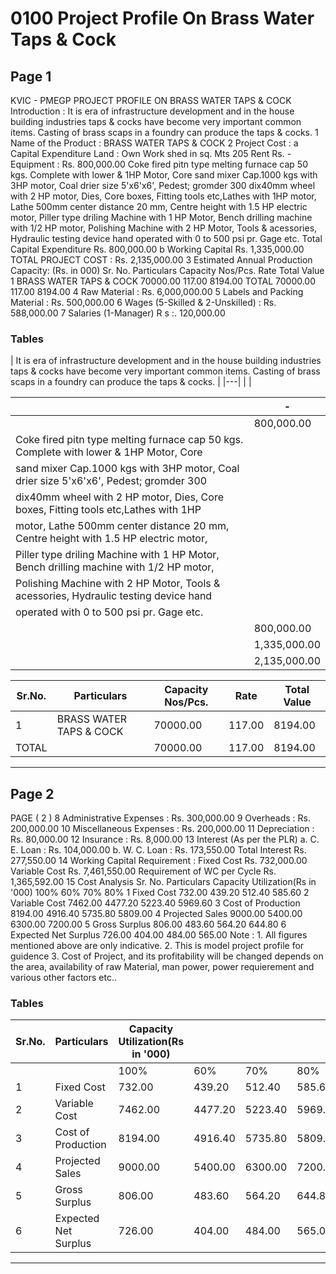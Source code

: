 # 0100 Project Profile On Brass Water Taps & Cock

## Page 1

KVIC - PMEGP PROJECT PROFILE ON BRASS WATER TAPS & COCK Introduction : It is era of infrastructure development and in the house building industries taps & cocks have become very important common items. Casting of brass scaps in a foundry can produce the taps & cocks. 1 Name of the Product : BRASS WATER TAPS & COCK 2 Project Cost : a Capital Expenditure Land : Own Work shed in sq. Mts 205 Rent Rs. - Equipment : Rs. 800,000.00 Coke fired pitn type melting furnace cap 50 kgs. Complete with lower & 1HP Motor, Core sand mixer Cap.1000 kgs with 3HP motor, Coal drier size 5'x6'x6', Pedest; gromder 300 dix40mm wheel with 2 HP motor, Dies, Core boxes, Fitting tools etc,Lathes with 1HP motor, Lathe 500mm center distance 20 mm, Centre height with 1.5 HP electric motor, Piller type driling Machine with 1 HP Motor, Bench drilling machine with 1/2 HP motor, Polishing Machine with 2 HP Motor, Tools & acessories, Hydraulic testing device hand operated with 0 to 500 psi pr. Gage etc. Total Capital Expenditure Rs. 800,000.00 b Working Capital Rs. 1,335,000.00 TOTAL PROJECT COST : Rs. 2,135,000.00 3 Estimated Annual Production Capacity: (Rs. in 000) Sr. No. Particulars Capacity Nos/Pcs. Rate Total Value 1 BRASS WATER TAPS & COCK 70000.00 117.00 8194.00 TOTAL 70000.00 117.00 8194.00 4 Raw Material : Rs. 6,000,000.00 5 Labels and Packing Material : Rs. 500,000.00 6 Wages (5-Skilled & 2-Unskilled) : Rs. 588,000.00 7 Salaries (1-Manager) R s :. 120,000.00

### Tables

| It is era of infrastructure development and in the house building industries taps & cocks have become
very important common items. Casting of brass scaps in a foundry can produce the taps & cocks. |
|---|
|  |

|  | - |
|---|---|
|  | 800,000.00 |
| Coke fired pitn type melting furnace cap 50 kgs. Complete with lower & 1HP Motor, Core |  |
| sand mixer Cap.1000 kgs with 3HP motor, Coal drier size 5'x6'x6', Pedest; gromder 300
dix40mm wheel with 2 HP motor, Dies, Core boxes, Fitting tools etc,Lathes with 1HP |  |
| motor, Lathe 500mm center distance 20 mm, Centre height with 1.5 HP electric motor,
Piller type driling Machine with 1 HP Motor, Bench drilling machine with 1/2 HP motor, |  |
| Polishing Machine with 2 HP Motor, Tools & acessories, Hydraulic testing device hand
operated with 0 to 500 psi pr. Gage etc. |  |
|  | 800,000.00 |
|  | 1,335,000.00 |
|  | 2,135,000.00 |

| Sr.No. | Particulars | Capacity Nos/Pcs. | Rate | Total Value |
|---|---|---|---|---|
| 1 | BRASS WATER TAPS & COCK | 70000.00 | 117.00 | 8194.00 |
| TOTAL |  | 70000.00 | 117.00 | 8194.00 |

---

## Page 2

PAGE ( 2 ) 8 Administrative Expenses : Rs. 300,000.00 9 Overheads : Rs. 200,000.00 10 Miscellaneous Expenses : Rs. 200,000.00 11 Depreciation : Rs. 80,000.00 12 Insurance : Rs. 8,000.00 13 Interest (As per the PLR) a. C. E. Loan : Rs. 104,000.00 b. W. C. Loan : Rs. 173,550.00 Total Interest Rs. 277,550.00 14 Working Capital Requirement : Fixed Cost Rs. 732,000.00 Variable Cost Rs. 7,461,550.00 Requirement of WC per Cycle Rs. 1,365,592.00 15 Cost Analysis Sr. No. Particulars Capacity Utilization(Rs in '000) 100% 60% 70% 80% 1 Fixed Cost 732.00 439.20 512.40 585.60 2 Variable Cost 7462.00 4477.20 5223.40 5969.60 3 Cost of Production 8194.00 4916.40 5735.80 5809.00 4 Projected Sales 9000.00 5400.00 6300.00 7200.00 5 Gross Surplus 806.00 483.60 564.20 644.80 6 Expected Net Surplus 726.00 404.00 484.00 565.00 Note : 1. All figures mentioned above are only indicative. 2. This is model project profile for guidence 3. Cost of Project, and its profitability will be changed depends on the area, availability of raw Material, man power, power requierement and various other factors etc..

### Tables

| Sr.No. | Particulars | Capacity Utilization(Rs in '000) |  |  |  |
|---|---|---|---|---|---|
|  |  | 100% | 60% | 70% | 80% |
| 1 | Fixed Cost | 732.00 | 439.20 | 512.40 | 585.60 |
| 2 | Variable Cost | 7462.00 | 4477.20 | 5223.40 | 5969.60 |
| 3 | Cost of Production | 8194.00 | 4916.40 | 5735.80 | 5809.00 |
| 4 | Projected Sales | 9000.00 | 5400.00 | 6300.00 | 7200.00 |
| 5 | Gross Surplus | 806.00 | 483.60 | 564.20 | 644.80 |
| 6 | Expected Net Surplus | 726.00 | 404.00 | 484.00 | 565.00 |

---
